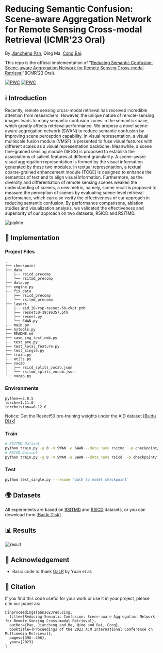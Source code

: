 # Reducing Semantic Confusion: Scene-aware Aggregation Network for Remote Sensing Cross-modal Retrieval (ICMR'23 Oral)

By [Jiancheng Pan](https://scholar.google.com/citations?user=nRPD3tAAAAAJ&hl=en&oi=ao), Qing Ma, [Cong Bai](https://scholar.google.com/citations?hl=zh-CN&user=XGZ4UZgAAAAJ&view_op=list_works&sortby=pubdate).

This repo is the official implementation of "[Reducing Semantic Confusion: Scene-aware Aggregation Network for Remote Sensing Cross-modal Retrieval](https://dl.acm.org/doi/abs/10.1145/3591106.3592236)"(ICMR'23 Oral).


[![PWC](https://img.shields.io/endpoint.svg?url=https://paperswithcode.com/badge/reducing-semantic-confusion-scene-aware/cross-modal-retrieval-on-rsicd)](https://paperswithcode.com/sota/cross-modal-retrieval-on-rsicd?p=reducing-semantic-confusion-scene-aware)
[![PWC](https://img.shields.io/endpoint.svg?url=https://paperswithcode.com/badge/reducing-semantic-confusion-scene-aware/cross-modal-retrieval-on-rsitmd)](https://paperswithcode.com/sota/cross-modal-retrieval-on-rsitmd?p=reducing-semantic-confusion-scene-aware)

## ℹ️ Introduction

Recently, remote sensing cross-modal retrieval has received incredible attention from researchers. However, the unique nature of remote-sensing images leads to many semantic confusion zones in the semantic space, which greatly affects retrieval performance. We propose a novel scene-aware aggregation network (SWAN) to reduce semantic confusion by improving scene perception capability. In visual representation, a visual multiscale fusion module (VMSF) is presented to fuse visual features with different scales as a visual representation backbone. Meanwhile, a scene fine-grained sensing module (SFGS) is proposed to establish the associations of salient features at different granularity. A scene-aware visual aggregation representation is formed by the visual information generated by these two modules. In textual representation, a textual coarse-grained enhancement module (TCGE) is designed to enhance the semantics of text and to align visual information. Furthermore, as the diversity and differentiation of remote sensing scenes weaken the understanding of scenes, a new metric, namely, scene recall is proposed to measure the perception of scenes by evaluating scene-level retrieval performance, which can also verify the effectiveness of our approach in reducing semantic confusion. By performance comparisons, ablation studies and visualization analysis, we validated the effectiveness and superiority of our approach on two datasets, RSICD and RSITMD.

![pipline](figures/pipline.png)

## 🎯 Implementation
### Project Files
```
.
├── checkpoint
├── data
│   ├── rsicd_precomp
│   └── rsitmd_precomp
├── data.py
├── engine.py
├── fix_data
│   ├── rsicd_precomp
│   └── rsitmd_precomp
├── layers
│   ├── aid_28-rsp-resnet-50-ckpt.pth
│   ├── resnet50-19c8e357.pth
│   ├── resnet.py
│   └── SWAN.py
├── main.py
├── mytools.py
├── README.md
├── save_img_text_emb.py
├── test_ave.py
├── test_local_feature.py
├── test_single.py
├── train.py
├── utils.py
├── vocab
│   ├── rsicd_splits_vocab.json
│   └── rsitmd_splits_vocab.json
└── vocab.py
```
### Environments

```
python==3.8.5
torch==1.11.0
torchvision==0.12.0
```
Notice: Get the Resnet50 pre-training weights under the AID dataset [[Baidu Disk]](https://pan.baidu.com/s/1qDSdcvm6as2rKmAmC_86VA?pwd=86a2)

### Train

```bash
# RSITMD Dataset
python train.py -g 0 -m SWAN -e SWAN --data_name rsitmd  -p checkpoint/ --epochs 50 -kf 1
# RSICD Dataset
python train.py -g 0 -m SWAN -e SWAN --data_name rsicd  -p checkpoint/ --epochs 50 -kf 1
```

### Test

```bash
python test_single.py --resume 'path to model checkpoint'
```

## 🌍 Datasets

All experiments are based on [RSITMD](https://github.com/xiaoyuan1996/AMFMN/tree/master/RSITMD) and [RSICD](https://github.com/201528014227051/RSICD_optimal) datasets, 
or you can download form [[Baidu Disk]](https://pan.baidu.com/s/1OoBTZ7Hc-S2iCX8nGlbUhA?pwd=pa4k).


## 📊 Results

![result](figures/result.png)

## 🙏 Acknowledgement

- Basic code to thank [GaLR](https://github.com/xiaoyuan1996/GaLR) by Yuan et al.

## 📝 Citation

If you find this code useful for your work or use it in your project, please cite our paper as:

```
@inproceedings{pan2023reducing,
  title={Reducing Semantic Confusion: Scene-aware Aggregation Network for Remote Sensing Cross-modal Retrieval},
  author={Pan, Jiancheng and Ma, Qing and Bai, Cong},
  booktitle={Proceedings of the 2023 ACM International Conference on Multimedia Retrieval},
  pages={398--406},
  year={2023}
}
```
